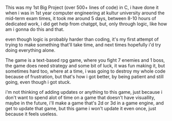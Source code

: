 This was my 1st Big Project (over 500+ lines of code) in C, i have done it when i was in 1st year computer engineering at kultur university
around the mid-term exam times, it took me around 5 days, between 8-10 hours of dedicated work, i did get help from chatgpt, but, only 
through logic, like how am i gonna do this and that.

even though logic is probably harder than coding, it's my first attempt of trying to make something that'll take time, and next times 
hopefully i'd try doing everything alone.

The game is a text-based rpg game, where you fight 7 enemies and 1 boss, the game does need strategy and some bit of luck, it was fun
making it, but sometimes hard too, where at a time, i was going to destroy my whole code because of frustration, but that's how i got
better, by being patient and still going, even though i got stuck.

i'm not thinking of adding updates or anything to this game, just because i don't want to spend alot of time on a game that doesn't have 
visuallity, maybe in the future, i'll make a game that's 2d or 3d in a game engine, and get to update that game, but this game i won't 
update it even once, just because it feels useless.

